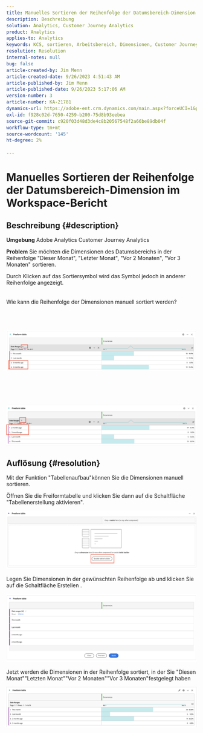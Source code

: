```yaml
---
title: Manuelles Sortieren der Reihenfolge der Datumsbereich-Dimension im Workspace-Bericht
description: Beschreibung
solution: Analytics, Customer Journey Analytics
product: Analytics
applies-to: Analytics
keywords: KCS, sortieren, Arbeitsbereich, Dimensionen, Customer Journey Analytics, manuell sortieren, Dimension des Datumsbereichs, Bericht, Adobe Analytics
resolution: Resolution
internal-notes: null
bug: false
article-created-by: Jim Menn
article-created-date: 9/26/2023 4:51:43 AM
article-published-by: Jim Menn
article-published-date: 9/26/2023 5:17:06 AM
version-number: 3
article-number: KA-21781
dynamics-url: https://adobe-ent.crm.dynamics.com/main.aspx?forceUCI=1&pagetype=entityrecord&etn=knowledgearticle&id=3a2f1c62-285c-ee11-be6f-6045bd006268
exl-id: f928c02d-7650-4259-b200-75d8b93eebea
source-git-commit: c920f03d48d3de4c8b20567548f2a66be89db04f
workflow-type: tm+mt
source-wordcount: '145'
ht-degree: 2%

---
```


# Manuelles Sortieren der Reihenfolge der Datumsbereich-Dimension im Workspace-Bericht

## Beschreibung {#description}


<b>Umgebung</b>
Adobe Analytics Customer Journey Analytics

<b>Problem</b>
Sie möchten die Dimensionen des Datumsbereichs in der Reihenfolge &quot;Dieser Monat&quot;, &quot;Letzter Monat&quot;, &quot;Vor 2 Monaten&quot;, &quot;Vor 3 Monaten&quot; sortieren.

Durch Klicken auf das Sortiersymbol wird das Symbol jedoch in anderer Reihenfolge angezeigt.
<br><br><br>Wie kann die Reihenfolge der Dimensionen manuell sortiert werden?<br><br>
<br> <br><br>![](assets/___3b2f1c62-285c-ee11-be6f-6045bd006268___.png)<br><br> <br><br> <br><br>![](assets/___3d2f1c62-285c-ee11-be6f-6045bd006268___.png)

## Auflösung {#resolution}


Mit der Funktion &quot;Tabellenaufbau&quot;können Sie die Dimensionen manuell sortieren.

Öffnen Sie die Freiformtabelle und klicken Sie dann auf die Schaltfläche &quot;Tabellenerstellung aktivieren&quot;.

![](assets/d4eda136-2fcd-ed11-b597-6045bd006793.png)

Legen Sie Dimensionen in der gewünschten Reihenfolge ab und klicken Sie auf die Schaltfläche Erstellen .

![](assets/69497031-30cd-ed11-b597-6045bd006793.png)

Jetzt werden die Dimensionen in der Reihenfolge sortiert, in der Sie &quot;Diesen Monat&quot;&quot;Letzten Monat&quot;&quot;Vor 2 Monaten&quot;&quot;Vor 3 Monaten&quot;festgelegt haben

![](assets/efb1744a-30cd-ed11-b597-6045bd006793.png)
